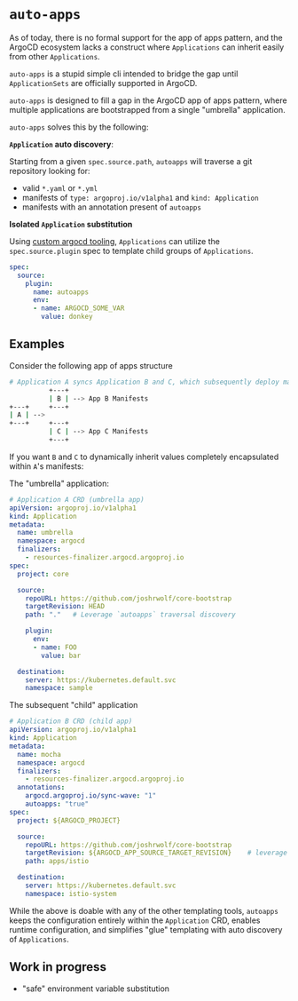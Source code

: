 # `auto-apps`

As of today, there is no formal support for the app of apps pattern, and the ArgoCD ecosystem lacks a construct where `Applications` can inherit easily from other `Applications`.

`auto-apps` is a stupid simple cli intended to bridge the gap until `ApplicationSets` are officially supported in ArgoCD.

`auto-apps` is designed to fill a gap in the ArgoCD app of apps pattern, where multiple applications are bootstrapped from a single "umbrella" application.

`auto-apps` solves this by the following:

__`Application` auto discovery__:

Starting from a given `spec.source.path`, `autoapps` will traverse a git repository looking for:

* valid `*.yaml` or `*.yml`
* manifests of `type: argoproj.io/v1alpha1` and `kind: Application`
* manifests with an annotation present of `autoapps`

__Isolated `Application` substitution__

Using [custom argocd tooling](https://argoproj.github.io/argo-cd/user-guide/config-management-plugins/), `Applications` 
can utilize the `spec.source.plugin` spec to template child groups of `Applications`.

```yaml
spec:
  source:
    plugin:
      name: autoapps
      env:
      - name: ARGOCD_SOME_VAR
        value: donkey
```

## Examples

Consider the following app of apps structure

```bash
# Application A syncs Application B and C, which subsequently deploy manifests
          +---+
          | B | --> App B Manifests
+---+     +---+
| A | --> 
+---+     +---+
          | C | --> App C Manifests
          +---+
```

If you want `B` and `C` to dynamically inherit values completely encapsulated within `A`'s manifests:

The "umbrella" application:

```yaml
# Application A CRD (umbrella app)
apiVersion: argoproj.io/v1alpha1
kind: Application
metadata:
  name: umbrella
  namespace: argocd
  finalizers:
    - resources-finalizer.argocd.argoproj.io
spec:
  project: core

  source:
    repoURL: https://github.com/joshrwolf/core-bootstrap
    targetRevision: HEAD
    path: "."   # Leverage `autoapps` traversal discovery

    plugin:
      env:
      - name: FOO
        value: bar

  destination:
    server: https://kubernetes.default.svc
    namespace: sample
```

The subsequent "child" application

```yaml
# Application B CRD (child app)
apiVersion: argoproj.io/v1alpha1
kind: Application
metadata:
  name: mocha
  namespace: argocd
  finalizers:
    - resources-finalizer.argocd.argoproj.io
  annotations:
    argocd.argoproj.io/sync-wave: "1"
    autoapps: "true"
spec:
  project: ${ARGOCD_PROJECT}

  source:
    repoURL: https://github.com/joshrwolf/core-bootstrap
    targetRevision: ${ARGOCD_APP_SOURCE_TARGET_REVISION}    # leverage standard build environment variables
    path: apps/istio

  destination:
    server: https://kubernetes.default.svc
    namespace: istio-system
```

While the above is doable with any of the other templating tools, `autoapps` keeps the configuration entirely within
the `Application` CRD, enables runtime configuration, and simplifies "glue" templating with auto discovery of 
`Applications`.

## Work in progress

* "safe" environment variable substitution
